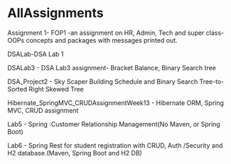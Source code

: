 # AllAssignments
Assignment 1- FOP1 -an assignment on HR, Admin, Tech and super class-OOPs concepts and packages with messages printed out.

DSALab-DSA Lab 1

DSALab3 - DSA Lab3 assignment- Bracket Balance, Binary Search tree

DSA_Project2 - Sky Scaper Building Schedule and Binary Search Tree-to-Sorted Right Skewed Tree

Hibernate_SpringMVC_CRUDAssignmentWeek13 - Hibernate ORM, Spring MVC, CRUD assignment

Lab5 - Spring :Customer Relationship Management(No Maven, or Spring Boot)

Lab6 - Spring Rest for student registration with CRUD, Auth /Security and H2 database.(Maven, Spring Boot and H2 DB)
